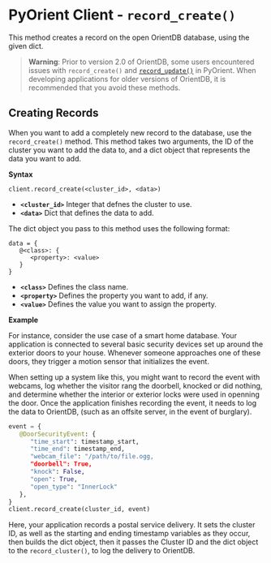 
# PyOrient Client - `record_create()`

This method creates a record on the open OrientDB database, using the given dict.

>**Warning**: Prior to version 2.0 of OrientDB, some users encountered issues with `record_create()` and [`record_update()`](PyOrient-Client-Record-Update.md) in PyOrient.  When developing applications for older versions of OrientDB, it is recommended that you avoid these methods.

## Creating Records

When you want to add a completely new record to the database, use the `record_create()` method.  This method takes two arguments, the ID of the cluster you want to add the data to, and a dict object that represents the data you want to add.

**Syntax**

```
client.record_create(<cluster_id>, <data>)
```

- **`<cluster_id>`** Integer that defnes the cluster to use.
- **`<data>`** Dict that defines the data to add.

The dict object you pass to this method uses the following format:

```
data = {
   @<class>: {
      <property>: <value>
   }
}
```

- **`<class>`** Defines the class name.
- **`<property>`** Defines the property you want to add, if any.
- **`<value>`** Defines the value you want to assign the property.


**Example**

For instance, consider the use case of a smart home database.  Your application is connected to several basic security devices set up around the exterior doors to your house.  Whenever someone approaches one of these doors, they trigger a motion sensor that initializes the event.

When setting up a system like this, you might want to record the event with webcams, log whether the visitor rang the doorbell, knocked or did nothing, and determine whether the interior or exterior locks were used in openning the door.  Once the application finishes recording the event, it needs to log the data to OrientDB, (such as an offsite server, in the event of burglary).


```py
event = {
   @DoorSecurityEvent: {
      "time_start": timestamp_start,
      "time_end": timestamp_end,
      "webcam_file": "/path/to/file.ogg,
      "doorbell": True,
      "knock": False,
      "open": True,
      "open_type": "InnerLock"
   },
}
client.record_create(cluster_id, event)
```

Here, your application records a postal service delivery.  It sets the cluster ID, as well as the starting and ending timestamp variables as they occur, then builds the dict object, then it passes the Cluster ID and the dict object to the `record_cluster()`, to log the delivery to OrientDB.
